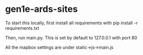 # gen1e-ards-sites

To start this locally, first install all requirements with pip install -r requirements.txt

Then, run main.py. This is set by default to 127.0.0.1 with port 80

All the mapbox settings are under static->js->main.js
